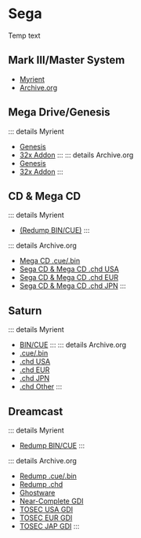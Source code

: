 # Sega

Temp text

## Mark III/Master System

- [Myrient](https://myrient.erista.me/files/No-Intro/Sega%20-%20Master%20System%20-%20Mark%20III/)
- [Archive.org]()

## Mega Drive/Genesis

::: details Myrient

- [Genesis](https://myrient.erista.me/files/No-Intro/Sega%20-%20Mega%20Drive%20-%20Genesis/)
- [32x Addon](https://myrient.erista.me/files/No-Intro/Sega%20-%2032X/)
  :::
  ::: details Archive.org
- [Genesis](https://archive.org/download/ni-roms/roms/Sega%20-%20Mega%20Drive%20-%20Genesis.zip/)
- [32x Addon](https://archive.org/download/ni-roms/roms/Sega%20-%2032X.zip/)
  :::

## CD & Mega CD

::: details Myrient

- [(Redump BIN/CUE)](https://myrient.erista.me/files/Redump/Sega%20-%20Mega%20CD%20&%20Sega%20CD/)
  :::

::: details Archive.org

- [Mega CD .cue/.bin](https://archive.org/download/redump.mcd.revival)
- [Sega CD & Mega CD .chd USA](https://archive.org/download/chd_segacd/CHD-SegaCD-NTSC/)
- [Sega CD & Mega CD .chd EUR](https://archive.org/download/chd_segacd/CHD-MegaCD-PAL/)
- [Sega CD & Mega CD .chd JPN](https://archive.org/download/chd_segacd/CHD-MegaCD-NTSCJ/)
  :::

## Saturn

::: details Myrient

- [BIN/CUE](https://myrient.erista.me/files/Redump/Sega%20-%20Saturn/)
  :::
  ::: details Archive.org
- [.cue/.bin](https://archive.org/download/redump.ss.revival)
- [.chd USA](https://archive.org/download/chd_saturn/CHD-Saturn/USA/)
- [.chd EUR](https://archive.org/download/chd_saturn/CHD-Saturn/Europe/)
- [.chd JPN](https://archive.org/download/chd_saturn/CHD-Saturn/Japan/)
- [.chd Other](https://archive.org/download/chd_saturn/CHD-Saturn/Other-Regions/)
  :::

## Dreamcast

::: details Myrient

- [Redump BIN/CUE](https://myrient.erista.me/files/Redump/Sega%20-%20Dreamcast/)
  :::

::: details Archive.org

- [Redump .cue/.bin](https://archive.org/download/redump.dc.revival)
- [Redump .chd](https://archive.org/download/chd_dc/CHD-Dreamcast/)
- [Ghostware](https://archive.org/download/DreamcastCollectionByGhostwareMulti-region)
- [Near-Complete GDI](https://archive.org/download/almstcmpltdrmcst)
- [TOSEC USA GDI](https://archive.org/download/tosecdcus20190822)
- [TOSEC EUR GDI](https://archive.org/download/18wheeleramericanprotruckerv1.7002001segapalm4)
- [TOSEC JAP GDI](https://archive.org/download/interludev1.0032003necinterchanneljp)
  :::
